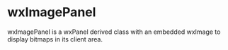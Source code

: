 # wxImagePanel
wxImagePanel is a wxPanel derived class with an embedded wxImage to display bitmaps in its client area.
